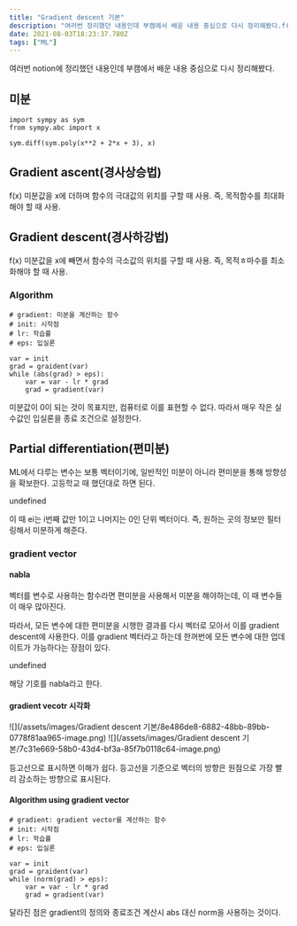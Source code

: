 ```yaml
---
title: "Gradient descent 기본"
description: "여러번 정리했던 내용인데 부캠에서 배운 내용 중심으로 다시 정리해봤다.f(x)미분값을 x에 더하며 함수의 극대값의 위치를 구할 때 사용.즉, 목적함수를 최대화해야 할 때 사용.f(x)미분값을 x에 빼면서 함수의 극소값의 위치를 구할 때 사용.즉, 목적ㅎ마수를 최소화해야"
date: 2021-08-03T18:23:37.780Z
tags: ["ML"]
---
```

여러번 notion에 정리했던 내용인데 부캠에서 배운 내용 중심으로 다시 정리해봤다.

## 미분
```
import sympy as sym
from sympy.abc import x

sym.diff(sym.poly(x**2 + 2*x + 3), x)
```

## Gradient ascent(경사상승법)
f(x)
미분값을 x에 더하며 함수의 극대값의 위치를 구할 때 사용.
즉, 목적함수를 최대화해야 할 때 사용.

## Gradient descent(경사하강법)
f(x)
미분값을 x에 빼면서 함수의 극소값의 위치를 구할 때 사용.
즉, 목적ㅎ마수를 최소화해야 할 때 사용.

### Algorithm
```
# gradient: 미분을 계산하는 함수
# init: 시작점
# lr: 학습률
# eps: 입실론

var = init
grad = graident(var)
while (abs(grad) > eps):
	var = var - lr * grad
    grad = gradient(var)
```
미분값이 0이 되는 것이 목표지만, 컴퓨터로 이를 표현할 수 없다. 따라서 매우 작은 실수값인 입실론을 종료 조건으로 설정한다.

## Partial differentiation(편미분)
ML에서 다루는 변수는 보통 벡터이기에, 일반적인 미분이 아니라 편미분을 통해 방향성을 확보한다.
고등학교 때 했던대로 하면 된다.

undefined

이 때 ei는 i번째 값만 1이고 나머지는 0인 단위 벡터이다. 즉, 원하는 곳의 정보만 필터링해서 미분하게 해준다.

### gradient vector

#### nabla
벡터를 변수로 사용하는 함수라면 편미분을 사용해서 미분을 해야하는데, 이 때 변수들이 매우 많아진다.

따라서, 모든 변수에 대한 편미분을 시행한 결과를 다시 벡터로 모아서 이를 gradient descent에 사용한다. 이를 gradient 벡터라고 하는데 한꺼번에 모든 변수에 대한 업데이트가 가능하다는 장점이 있다.

undefined

해당 기호를 nabla라고 한다.

#### gradient vecotr 시각화
![](/assets/images/Gradient descent 기본/8e486de8-6882-48bb-89bb-0778f81aa965-image.png)
![](/assets/images/Gradient descent 기본/7c31e669-58b0-43d4-bf3a-85f7b0118c64-image.png)

등고선으로 표시하면 이해가 쉽다. 등고선을 기준으로 벡터의 방향은 원점으로 가장 빨리 감소하는 방향으로 표시된다.

#### Algorithm using gradient vector
```
# gradient: gradient vector를 계산하는 함수
# init: 시작점
# lr: 학습률
# eps: 입실론

var = init
grad = graident(var)
while (norm(grad) > eps):
	var = var - lr * grad
    grad = gradient(var)
```
달라진 점은 gradient의 정의와 종료조건 계산시 abs 대신 norm을 사용하는 것이다.

